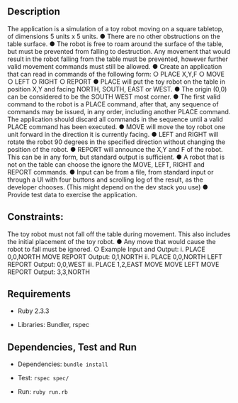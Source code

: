 ## Description

The application is a simulation of a toy robot moving on a square tabletop, of
dimensions 5 units x 5 units.
● There are no other obstructions on the table surface.
● The robot is free to roam around the surface of the table, but must be prevented from
falling to destruction. Any movement that would result in the robot falling from the
table must be prevented, however further valid movement commands must still be
allowed.
● Create an application that can read in commands of the following form:
○ PLACE X,Y,F
○ MOVE
○ LEFT
○ RIGHT
○ REPORT
● PLACE will put the toy robot on the table in position X,Y and facing NORTH, SOUTH,
EAST or WEST.
● The origin (0,0) can be considered to be the SOUTH WEST most corner.
● The first valid command to the robot is a PLACE command, after that, any sequence
of commands may be issued, in any order, including another PLACE command. The
application should discard all commands in the sequence until a valid PLACE
command has been executed.
● MOVE will move the toy robot one unit forward in the direction it is currently facing.
● LEFT and RIGHT will rotate the robot 90 degrees in the specified direction without
changing the position of the robot.
● REPORT will announce the X,Y and F of the robot. This can be in any form, but
standard output is sufficient.
● A robot that is not on the table can choose the ignore the MOVE, LEFT, RIGHT and
REPORT commands.
● Input can be from a file, from standard input or through a UI with four buttons and
scrolling log of the result, as the developer chooses. (This might depend on the dev
stack you use)
● Provide test data to exercise the application.

## Constraints:

The toy robot must not fall off the table during movement. This also includes the
initial placement of the toy robot.
● Any move that would cause the robot to fall must be ignored.
○ Example Input and Output:
i. PLACE 0,0,NORTH
MOVE
REPORT
Output: 0,1,NORTH
ii. PLACE 0,0,NORTH
LEFT
REPORT
Output: 0,0,WEST
iii. PLACE 1,2,EAST
MOVE
MOVE
LEFT
MOVE
REPORT
Output: 3,3,NORTH


## Requirements

- Ruby 2.3.3

- Libraries: Bundler, rspec


## Dependencies, Test and Run

- Dependencies: `bundle install`

- Test: `rspec spec/`

- Run: `ruby run.rb`
